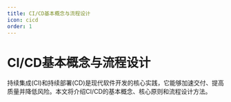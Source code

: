 ```yaml
---
title: CI/CD基本概念与流程设计
icon: cicd
order: 1
---
```


# CI/CD基本概念与流程设计

持续集成(CI)和持续部署(CD)是现代软件开发的核心实践，它能够加速交付、提高质量并降低风险。本文将介绍CI/CD的基本概念、核心原则和流程设计方法。
